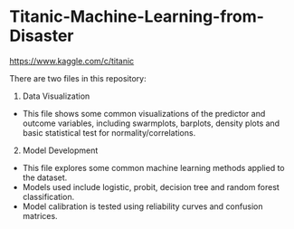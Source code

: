 # Titanic-Machine-Learning-from-Disaster

https://www.kaggle.com/c/titanic

There are two files in this repository:

1. Data Visualization
* This file shows some common visualizations of the predictor and outcome variables, including swarmplots, barplots, density plots and basic statistical test for normality/correlations.

2. Model Development
* This file explores some common machine learning methods applied to the dataset.
* Models used include logistic, probit, decision tree and random forest classification.
* Model calibration is tested using reliability curves and confusion matrices.
